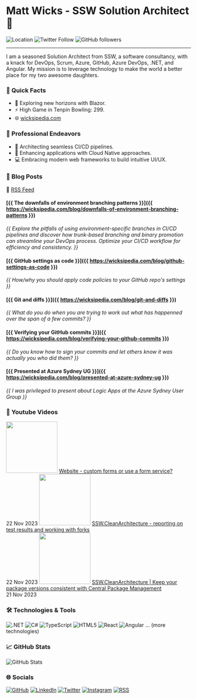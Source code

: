 # Matt Wicks - SSW Solution Architect 👋

![Location](https://img.shields.io/badge/-Newcastle,_Australia-0891b2?style=flat-square)
![Twitter Follow](https://img.shields.io/twitter/follow/matteightyate?logo=twitter&style=flat-square&color=0891b2)
![GitHub followers](https://img.shields.io/github/followers/wicksipedia?logo=github&style=flat-square&color=0891b2)

---

I am a seasoned Solution Architect from SSW, a software consultancy, with a knack for DevOps, Scrum, Azure, GitHub, Azure DevOps, .NET, and Angular. My mission is to leverage technology to make the world a better place for my two awesome daughters.

### 🎯 Quick Facts

- 🌱 Exploring new horizons with Blazor.
- ⚡ High Game in Tenpin Bowling: 299.
- 🌐 [wicksipedia.com](https://wicksipedia.com)
  
### 💼 Professional Endeavors

- 🔄 Architecting seamless CI/CD pipelines.
- 🚀 Enhancing applications with Cloud Native approaches.
- 💻 Embracing modern web frameworks to build intuitive UI/UX.

### 📙 Blog Posts

🔗 [RSS Feed](https://wicksipedia.com/feed.xml)

<!-- BLOG-POST-LIST:START -->
#### [{{ The downfalls of environment branching patterns }}]({{ https://wicksipedia.com/blog/downfalls-of-environment-branching-patterns }}) 
*{{ Explore the pitfalls of using environment-specific branches in CI/CD pipelines and discover how trunk-based branching and binary promotion can streamline your DevOps process. Optimize your CI/CD workflow for efficiency and consistency. }}*


#### [{{ GitHub settings as code }}]({{ https://wicksipedia.com/blog/github-settings-as-code }}) 
*{{ How/why you should apply code policies to your GitHub repo&#39;s settings }}*


#### [{{ Git and diffs }}]({{ https://wicksipedia.com/blog/git-and-diffs }}) 
*{{ What do you do when you are trying to work out what has happenned over the span of a few commits? }}*


#### [{{ Verifying your GitHub commits }}]({{ https://wicksipedia.com/blog/verifying-your-github-commits }}) 
*{{ Do you know how to sign your commits and let others know it was *actually* you who did them? }}*


#### [{{ Presented at Azure Sydney UG }}]({{ https://wicksipedia.com/blog/presented-at-azure-sydney-ug }}) 
*{{ I was privileged to present about Logic Apps at the Azure Sydney User Group }}*

<!-- BLOG-POST-LIST:END -->

### 🎥 Youtube Videos
<dl>
<!-- YOUTUBE-VIDEO-LIST:START --><tr>
  <td><a href="https://www.youtube.com/watch?v=J96-mQSMbYI"><img width="140px" src="http://img.youtube.com/vi/J96-mQSMbYI/maxresdefault.jpg"></a></td>
  <td><a href="https://www.youtube.com/watch?v=J96-mQSMbYI">Website - custom forms or use a form service?</a><br/>22 Nov 2023</td>
</tr><tr>
  <td><a href="https://www.youtube.com/watch?v=h05ZuwgOa8Q"><img width="140px" src="http://img.youtube.com/vi/h05ZuwgOa8Q/maxresdefault.jpg"></a></td>
  <td><a href="https://www.youtube.com/watch?v=h05ZuwgOa8Q">SSW.CleanArchitecture - reporting on test results and working with forks</a><br/>22 Nov 2023</td>
</tr><tr>
  <td><a href="https://www.youtube.com/watch?v=WsbX8xyKrjY"><img width="140px" src="http://img.youtube.com/vi/WsbX8xyKrjY/maxresdefault.jpg"></a></td>
  <td><a href="https://www.youtube.com/watch?v=WsbX8xyKrjY">SSW.CleanArchitecture | Keep your package versions consistent with Central Package Management</a><br/>21 Nov 2023</td>
</tr><!-- YOUTUBE-VIDEO-LIST:END -->
</dl>

### 🛠️ Technologies & Tools

![.NET](https://img.shields.io/badge/-_.NET-512BD4?style=flat-square&logo=.net&logoColor=white)
![C#](https://img.shields.io/badge/-C_Sharp-239120?style=flat-square&logo=c-sharp&logoColor=white)
![TypeScript](https://img.shields.io/badge/-TypeScript-3178C6?style=flat-square&logo=typescript&logoColor=white)
![HTML5](https://img.shields.io/badge/-HTML5-E34F26?style=flat-square&logo=html5&logoColor=white)
![React](https://img.shields.io/badge/-React-61DAFB?style=flat-square&logo=react&logoColor=white)
![Angular](https://img.shields.io/badge/-Angular-DD0031?style=flat-square&logo=angular&logoColor=white)
... (more technologies)

### 📈 GitHub Stats

![GitHub Stats](https://github-readme-stats.vercel.app/api?username=wicksipedia&show_icons=true&hide=&count_private=true&title_color=0891b2&text_color=ffffff&icon_color=0891b2&bg_color=1c1917&hide_border=true&show_icons=true)

### 🌐 Socials

[![GitHub](https://img.icons8.com/nolan/64/github.png)](https://www.github.com/wicksipedia) 
[![LinkedIn](https://img.icons8.com/nolan/64/linkedin.png)](https://www.linkedin.com/comm/mynetwork/discovery-see-all?usecase=PEOPLE_FOLLOWS&followMember=matt-wicks)
[![Twitter](https://img.icons8.com/nolan/64/twitter.png)](https://www.twitter.com/matteightyate)
[![Instagram](https://img.icons8.com/nolan/64/instagram-new.png)](http://www.instagram.com/wicksipedia)
[![RSS](https://img.icons8.com/nolan/64/rss.png)](https://wicksipedia.com/feed.xml)
